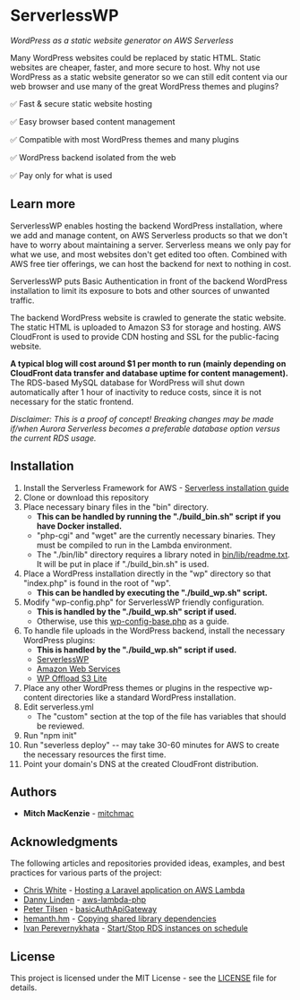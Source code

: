# ServerlessWP
*WordPress as a static website generator on AWS Serverless*

Many WordPress websites could be replaced by static HTML. Static websites are cheaper, faster, and more secure to host.
Why not use WordPress as a static website generator so we can still edit content via our web browser and use many of the great WordPress themes and plugins?

:white_check_mark: Fast & secure static website hosting

:white_check_mark: Easy browser based content management

:white_check_mark: Compatible with most WordPress themes and many plugins

:white_check_mark: WordPress backend isolated from the web

:white_check_mark: Pay only for what is used

## Learn more

ServerlessWP enables hosting the backend WordPress installation, where we add and manage content, on AWS Serverless products so that we don't have to worry about maintaining a server. Serverless means we only pay for what we use, and most websites don't get edited too often. Combined with AWS free tier offerings, we can host the backend for next to nothing in cost.

ServerlessWP puts Basic Authentication in front of the backend WordPress installation to limit its exposure to bots and other sources of unwanted traffic.

The backend WordPress website is crawled to generate the static website. The static HTML is uploaded to Amazon S3 for storage and hosting. AWS CloudFront is used to provide CDN hosting and SSL for the public-facing website.

**A typical blog will cost around $1 per month to run (mainly depending on CloudFront data transfer and database uptime for content management).** The RDS-based MySQL database for WordPress will shut down automatically after 1 hour of inactivity to reduce costs, since it is not necessary for the static frontend.

*Disclaimer: This is a proof of concept! Breaking changes may be made if/when Aurora Serverless becomes a preferable database option versus the current RDS usage.*

## Installation

1. Install the Serverless Framework for AWS - [Serverless installation guide](https://serverless.com/framework/docs/providers/aws/guide/installation/)
2. Clone or download this repository
3. Place necessary binary files in the "bin" directory.
   * **This can be handled by running the "./build_bin.sh" script if you have Docker installed.**
   * "php-cgi" and "wget" are the currently necessary binaries. They must be compiled to run in the Lambda environment.
   * The "./bin/lib" directory requires a library noted in [bin/lib/readme.txt](bin/lib/readme.txt). It will be put in place if "./build_bin.sh" is used.
4. Place a WordPress installation directly in the "wp" directory so that "index.php" is found in the root of "wp".
   * **This can be handled by executing the "./build_wp.sh" script.**
5. Modify "wp-config.php" for ServerlessWP friendly configuration.
   * **This is handled by the "./build_wp.sh" script if used.**
   * Otherwise, use this [wp-config-base.php](https://github.com/mitchmac/ServerlessWP-plugin/blob/master/assets/wp-config-base.php) as a guide.
6. To handle file uploads in the WordPress backend, install the necessary WordPress plugins:
   * **This is handled by the "./build_wp.sh" script if used.**
   * [ServerlessWP](https://github.com/mitchmac/ServerlessWP-plugin/)
   * [Amazon Web Services](https://en-ca.wordpress.org/plugins/amazon-web-services/)
   * [WP Offload S3 Lite](https://wordpress.org/plugins/amazon-s3-and-cloudfront/)
7. Place any other WordPress themes or plugins in the respective wp-content directories like a standard WordPress installation.
8. Edit serverless.yml
   * The "custom" section at the top of the file has variables that should be reviewed.
9. Run "npm init"
10. Run "severless deploy" -- may take 30-60 minutes for AWS to create the necessary resources the first time.
11. Point your domain's DNS at the created CloudFront distribution.

## Authors

* **Mitch MacKenzie**  - [mitchmac](https://github.com/mitchmac)

## Acknowledgments

The following articles and repositories provided ideas, examples, and best practices for various parts of the project:

* [Chris White](https://github.com/cwhite92) - [Hosting a Laravel application on AWS Lambda](http://cwhite.me/hosting-a-laravel-application-on-aws-lambda/)
* [Danny Linden](https://github.com/dannylinden) - [aws-lambda-php](https://github.com/dannylinden/aws-lambda-php)
* [Peter Tilsen](https://github.com/petertilsen) - [basicAuthApiGateway](https://github.com/petertilsen/basicAuthApiGateway)
* [hemanth.hm](https://github.com/hemanth) - [Copying shared library dependencies](https://h3manth.com/content/copying-shared-library-dependencies)
* [Ivan Perevernykhata](https://github.com/perevernihata) - [Start/Stop RDS instances on schedule](https://www.codeproject.com/Articles/1190194/Start-Stop-RDS-instances-on-schedule)

## License

This project is licensed under the MIT License - see the [LICENSE](LICENSE) file for details.
